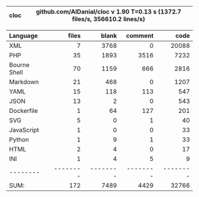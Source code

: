 
cloc|github.com/AlDanial/cloc v 1.90  T=0.13 s (1372.7 files/s, 356610.2 lines/s)
--- | ---

Language|files|blank|comment|code
:-------|-------:|-------:|-------:|-------:
XML|7|3768|0|20088
PHP|35|1893|3516|7232
Bourne Shell|70|1159|666|2816
Markdown|21|468|0|1207
YAML|15|118|113|547
JSON|13|2|0|543
Dockerfile|1|64|127|201
SVG|5|0|1|40
JavaScript|1|0|0|33
Python|1|9|1|33
HTML|2|4|0|17
INI|1|4|5|9
--------|--------|--------|--------|--------
SUM:|172|7489|4429|32766
